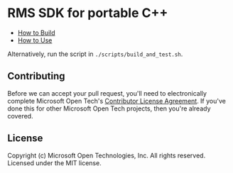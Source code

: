 # RMS SDK for portable C++

- [How to Build](./docs/how_to_build_it.md)
- [How to Use](./docs/how_to_use_it.md)

Alternatively, run the script in `./scripts/build_and_test.sh`.

## Contributing

Before we can accept your pull request, you'll need to electronically complete Microsoft Open Tech's [Contributor License Agreement](https://cla.msopentech.com/). If you've done this for other Microsoft Open Tech projects, then you're already covered.

## License

Copyright (c) Microsoft Open Technologies, Inc. All rights reserved. Licensed under the MIT license.
